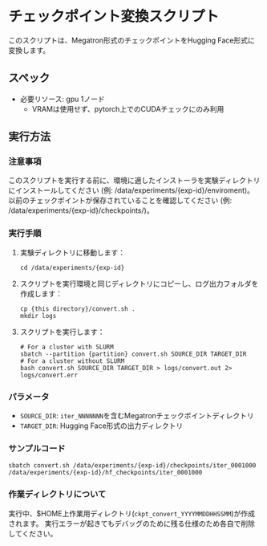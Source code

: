 # チェックポイント変換スクリプト

このスクリプトは、Megatron形式のチェックポイントをHugging Face形式に変換します。

## スペック
- 必要リソース: gpu 1ノード
  - VRAMは使用せず、pytorch上でのCUDAチェックにのみ利用

## 実行方法

### 注意事項
このスクリプトを実行する前に、環境に適したインストーラを実験ディレクトリにインストールしてください (例: /data/experiments/{exp-id}/enviroment)。
以前のチェックポイントが保存されていることを確認してください (例: /data/experiments/{exp-id}/checkpoints/)。

### 実行手順

1. 実験ディレクトリに移動します：
    ```shell
    cd /data/experiments/{exp-id}
    ```

2. スクリプトを実行環境と同じディレクトリにコピーし、ログ出力フォルダを作成します：
    ```shell
    cp {this directory}/convert.sh .
    mkdir logs
    ```

3. スクリプトを実行します：
    ```shell
    # For a cluster with SLURM
    sbatch --partition {partition} convert.sh SOURCE_DIR TARGET_DIR
    # For a cluster without SLURM
    bash convert.sh SOURCE_DIR TARGET_DIR > logs/convert.out 2> logs/convert.err
    ```


### パラメータ
- `SOURCE_DIR`: `iter_NNNNNNN`を含むMegatronチェックポイントディレクトリ
- `TARGET_DIR`: Hugging Face形式の出力ディレクトリ

### サンプルコード
```shell
sbatch convert.sh /data/experiments/{exp-id}/checkpoints/iter_0001000 /data/experiments/{exp-id}/hf_checkpoints/iter_0001000
```

### 作業ディレクトリについて
実行中、$HOME上作業用ディレクトリ(`ckpt_convert_YYYYMMDDHHSSMM`)が作成されます。
実行エラーが起きてもデバッグのために残る仕様のため各自で削除してください。
